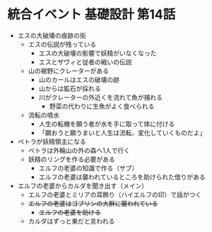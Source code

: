 # 統合イベント 基礎設計 第14話
- エスの大破壊の痕跡の街
  - エスの伝説が残っている
    - エスの大破壊の影響で妖精がいなくなった
    - エスとザヴィと従者の戦いの伝説　
  - 山の裾野にクレーターがある
    - 山のカールはエスの破壊の跡
    - 山からは鉱石が採れる
    - 川がクレーターの外近くを流れて魚が捕れる
      - 野菜の代わりに生魚がよく食べられる
  - 流転の噴水
    - 人生の転機を願う者が水を手に取って体に付ける
    - 「願おうと願うまいと人生は流転、変化していくものだよ」
- ペトラが妖精領主になる
  - ペトラは外輪山の外の森へ1人で行く
  - 妖精のリングを作る必要がある
    - エルフの老婆の知識で作る（サブ）
    - エルフの老婆は襲われているところを助けられた借りがある
- エルフの老婆からカルダを聞き出す（メイン）
  - エルフの老婆とミリアの耳飾り（ハイエルフの印）で話がつく
  - ~~エルフの老婆はゴブリンの大群に襲われている~~
    - ~~エルフの老婆を助ける~~
  - カルダはずっと東だと言われる
